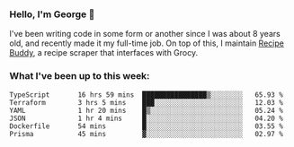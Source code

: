 ### Hello, I'm George 👋

I've been writing code in some form or another since I was about 8 years old, and recently made it my full-time job. On top of this, I maintain [Recipe Buddy](https://github.com/georgegebbett/recipe-buddy), a recipe scraper that interfaces with Grocy.  

<!--
**georgegebbett/georgegebbett** is a ✨ _special_ ✨ repository because its `README.md` (this file) appears on your GitHub profile.

Here are some ideas to get you started:

- 🔭 I’m currently working on ...
- 🌱 I’m currently learning ...
- 👯 I’m looking to collaborate on ...
- 🤔 I’m looking for help with ...
- 💬 Ask me about ...
- 📫 How to reach me: ...
- 😄 Pronouns: ...
- ⚡ Fun fact: ...
-->

### What I've been up to this week:
<!--START_SECTION:waka-->

```text
TypeScript       16 hrs 59 mins  ████████████████▒░░░░░░░░   65.93 %
Terraform        3 hrs 5 mins    ███░░░░░░░░░░░░░░░░░░░░░░   12.03 %
YAML             1 hr 20 mins    █▒░░░░░░░░░░░░░░░░░░░░░░░   05.24 %
JSON             1 hr 4 mins     █░░░░░░░░░░░░░░░░░░░░░░░░   04.20 %
Dockerfile       54 mins         █░░░░░░░░░░░░░░░░░░░░░░░░   03.55 %
Prisma           45 mins         ▓░░░░░░░░░░░░░░░░░░░░░░░░   02.97 %
```

<!--END_SECTION:waka-->
